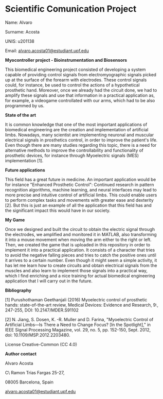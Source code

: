 # Scientific Comunication Project
Name: Alvaro 

Surname: Acosta 

UNIS: u201138 

Email: alvaro.acosta01@estudiant.upf.edu 

**Myocontroller project - Bioinstrumentation and Biosensors**

This biomedical engineering project consisted of developing a system capable of providing control signals from electromyographic signals picked up at the surface of the forearm with electrodes. These control signals could, for instance, be used to control the actions of a hypothetical prosthetic hand. Moreover, once we already had the circuit done, we had to amplify these signals and use that information in a practical application as, for example, a videogame controllated with our arms, which had to be also programmed by us.

**State of the art**

It is common knowledge that one of the most important applications of biomedical engineering are the creation and implementation of artificial limbs. Nowadays, many scientist are implementing  neuronal and muscular electrical signals in prosthetics control, in order to improve the patient's life. Even though there are many studies regarding this topic, there is a need for alternative methods to improve the controllability and functionality of prosthetic devices, for instance through Myoelectric signals (MES) implementation [1].

**Future applications**

This field has a great future in medicine. An important application would be for instance "Enhanced Prosthetic Control": Continued research in pattern recognition algorithms, machine learning, and neural interfaces may lead to more precise and intuitive control of artificial limbs. This could enable users to perform complex tasks and movements with greater ease and dexterity [2]. But this is just an example of all the application that this field has and the significant impact this would have in our society.

**My Game**

Once we designed and built the circuit to obtain the electric signal through the electrodes, we amplified and monitored it in MATLAB, also transforming it into a mouse movement when moving the arm either to the right or left. Then, we created the game that is uploaded in this repository in order to implement it into a practical application. It consists of a character that tries to avoid the negative falling pieces and tries to catch the positive ones until it arrives to a certain number. Even though it might seem a simple activity, it has let me learn how to create circuits and obtain electrical signals from the muscles and also learn to implement those signals into a practical way, which I find enriching and a nice training for actual biomedical engineering application that I will carry out in the future.

**Bibliography**

[1] Purushothaman Geethanjali (2016) Myoelectric control of prosthetic hands: state-of-the-art review, Medical Devices: Evidence and Research, 9:, 247-255, DOI: 10.2147/MDER.S91102

[2] N. Jiang, S. Dosen, K. -R. Muller and D. Farina, "Myoelectric Control of Artificial Limbs—Is There a Need to Change Focus? [In the Spotlight]," in IEEE Signal Processing Magazine, vol. 29, no. 5, pp. 152-150, Sept. 2012, doi: 10.1109/MSP.2012.2203480.

License Creative-Common (CC 4.0)

**Author contact**

Alvaro Acosta

C\ Ramon Trias Fargas 25-27,

08005 Barcelona, Spain

alvaro.acosta01@estudiant.upf.edu

